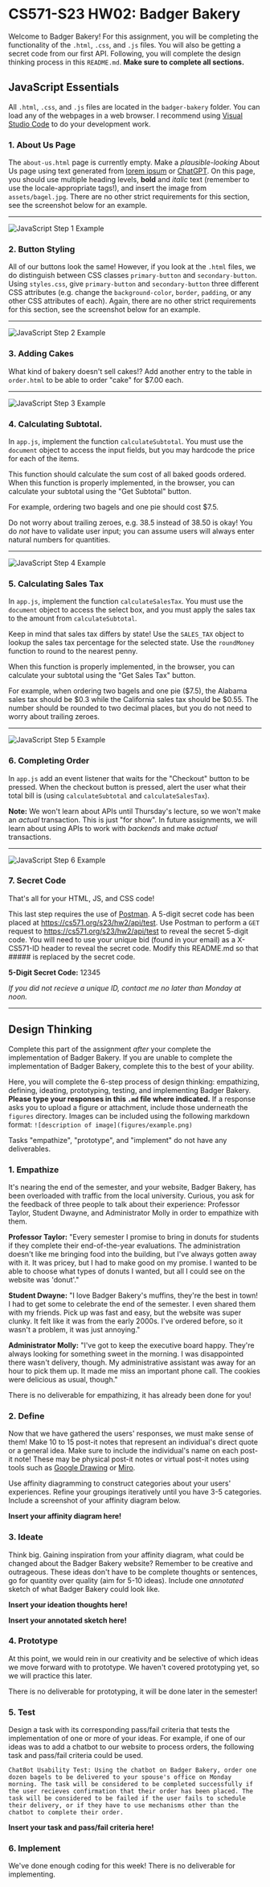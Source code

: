 # CS571-S23 HW02: Badger Bakery

Welcome to Badger Bakery! For this assignment, you will be completing the functionality of the `.html`, `.css`, and `.js` files. You will also be getting a secret code from our first API. Following, you will complete the design thinking process in this `README.md`.  **Make sure to complete all sections.**

## JavaScript Essentials

All `.html`, `.css`, and `.js` files are located in the `badger-bakery` folder. You can load any of the webpages in a web browser. I recommend using [Visual Studio Code](https://code.visualstudio.com/) to do your development work.

### 1. About Us Page

The `about-us.html` page is currently empty. Make a *plausible-looking* About Us page using text generated from [lorem ipsum](https://www.lipsum.com/) or [ChatGPT](https://chat.openai.com/chat). On this page, you should use multiple heading levels, **bold** and *italic* text (remember to use the locale-appropriate tags!), and insert the image from `assets/bagel.jpg`. There are no other strict requirements for this section, see the screenshot below for an example.

___

![JavaScript Step 1 Example](figures/js_1.png)



### 2. Button Styling

All of our buttons look the same! However, if you look at the `.html` files, we do distinguish between CSS classes `primary-button` and `secondary-button`. Using `styles.css`, give `primary-button` and `secondary-button` three different CSS attributes (e.g. change the `background-color`, `border`, `padding`, or any other CSS attributes of each). Again, there are no other strict requirements for this section, see the screenshot below for an example.

___

![JavaScript Step 2 Example](figures/js_2.png)



### 3. Adding Cakes

What kind of bakery doesn't sell cakes!? Add another entry to the table in `order.html` to be able to order "cake" for $7.00 each.

___

![JavaScript Step 3 Example](figures/js_3.png)



### 4. Calculating Subtotal.

In `app.js`, implement the function `calculateSubtotal`. You must use the `document` object to access the input fields, but you may hardcode the price for each of the items.

This function should calculate the sum cost of all baked goods ordered. When this function is properly implemented, in the browser, you can calculate your subtotal using the "Get Subtotal" button.

For example, ordering two bagels and one pie should cost $7.5.

Do not worry about trailing zeroes, e.g. 38.5 instead of 38.50 is okay! You do *not* have to validate user input; you can assume users will always enter natural numbers for quantities.

___

![JavaScript Step 4 Example](figures/js_4.png)



### 5. Calculating Sales Tax

In `app.js`, implement the function `calculateSalesTax`. You must use the `document` object to access the select box, and you must apply the sales tax to the amount from `calculateSubtotal`.

Keep in mind that sales tax differs by state! Use the `SALES_TAX` object to lookup the sales tax percentage for the selected state. Use the `roundMoney` function to round to the nearest penny.

When this function is properly implemented, in the browser, you can calculate your subtotal using the "Get Sales Tax" button. 

For example, when ordering two bagels and one pie ($7.5), the Alabama sales tax should be $0.3 while the California sales tax should be $0.55. The number should be rounded to two decimal places, but you do not need to worry about trailing zeroes.

___

![JavaScript Step 5 Example](figures/js_5.png)



### 6. Completing Order

In `app.js` add an event listener that waits for the "Checkout" button to be pressed. When the checkout button is pressed, alert the user what their total bill is (using `calculateSubtotal` and `calculateSalesTax`).

**Note:** We won't learn about APIs until Thursday's lecture, so we won't make an *actual* transaction. This is just "for show". In future assignments, we will learn about using APIs to work with *backends* and make *actual* transactions.

___

![JavaScript Step 6 Example](figures/js_6.png)


### 7. Secret Code
That's all for your HTML, JS, and CSS code!

This last step requires the use of [Postman](https://www.postman.com/). A 5-digit secret code has been placed at https://cs571.org/s23/hw2/api/test. Use Postman to perform a `GET` request to https://cs571.org/s23/hw2/api/test to reveal the secret 5-digit code. You will need to use your unique bid (found in your email) as a X-CS571-ID header to reveal the secret code. Modify this README.md so that ##### is replaced by the secret code.

**5-Digit Secret Code:** 12345

*If you did not recieve a unique ID, contact me no later than Monday at noon.*

___



## Design Thinking 

Complete this part of the assignment *after* your complete the implementation of Badger Bakery. If you are unable to complete the implementation of Badger Bakery, complete this to the best of your ability.

Here, you will complete the 6-step process of design thinking: empathizing, defining, ideating, prototyping, testing, and implementing Badger Bakery. **Please type your responses in this `.md` file where indicated.** If a response asks you to upload a figure or attachment, include those underneath the `figures` directory. Images can be included using the following markdown format: `![description of image](figures/example.png)`

Tasks "empathize", "prototype", and "implement" do not have any deliverables.

### 1. Empathize

It's nearing the end of the semester, and your website, Badger Bakery, has been overloaded with traffic from the local university. Curious, you ask for the feedback of three people to talk about their experience: Professor Taylor, Student Dwayne, and Administrator Molly in order to empathize with them.

**Professor Taylor:** "Every semester I promise to bring in donuts for students if they complete their end-of-the-year evaluations. The administration doesn't like me bringing food into the building, but I've always gotten away with it. It was pricey, but I had to make good on my promise. I wanted to be able to choose what types of donuts I wanted, but all I could see on the website was 'donut'." 

**Student Dwayne:** "I love Badger Bakery's muffins, they're the best in town! I had to get some to celebrate the end of the semester. I even shared them with my friends. Pick up was fast and easy, but the website was super clunky. It felt like it was from the early 2000s. I've ordered before, so it wasn't a problem, it was just annoying."

**Administrator Molly:** "I've got to keep the executive board happy. They're always looking for something sweet in the morning. I was disappointed there wasn't delivery, though. My administrative assistant was away for an hour to pick them up. It made me miss an important phone call. The cookies were delicious as usual, though."

There is no deliverable for empathizing, it has already been done for you!

### 2. Define

Now that we have gathered the users' responses, we must make sense of them! Make 10 to 15 post-it notes that represent an individual's direct quote or a general idea. Make sure to include the individual's name on each post-it note! These may be physical post-it notes or virtual post-it notes using tools such as [Google Drawing](https://docs.google.com/drawings/u/0/create) or [Miro](https://miro.com/).

Use affinity diagramming to construct categories about your users' experiences.  Refine your groupings iteratively until you have 3-5 categories. Include a screenshot of your affinity diagram below.

**Insert your affinity diagram here!**

### 3. Ideate

Think big. Gaining inspiration from your affinity diagram, what could be changed about the Badger Bakery website? Remember to be creative and outrageous. These ideas don't have to be complete thoughts or sentences, go for quantity over quality (aim for 5-10 ideas). Include one *annotated* sketch of what Badger Bakery could look like.

**Insert your ideation thoughts here!**

**Insert your annotated sketch here!**

### 4. Prototype

At this point, we would rein in our creativity and be selective of which ideas we move forward with to prototype. We haven't covered prototyping yet, so we will practice this later.

There is no deliverable for prototyping, it will be done later in the semester!

### 5. Test

Design a task with its corresponding pass/fail criteria that tests the implementation of one or more of your ideas. For example, if one of our ideas was to add a chatbot to our website to process orders, the following task and pass/fail criteria could be used.

```
ChatBot Usability Test: Using the chatbot on Badger Bakery, order one dozen bagels to be delivered to your spouse's office on Monday morning. The task will be considered to be completed successfully if the user recieves confirmation that their order has been placed. The task will be considered to be failed if the user fails to schedule their delivery, or if they have to use mechanisms other than the chatbot to complete their order.
```

**Insert your task and pass/fail criteria here!**

### 6. Implement

We've done enough coding for this week! There is no deliverable for implementing.

